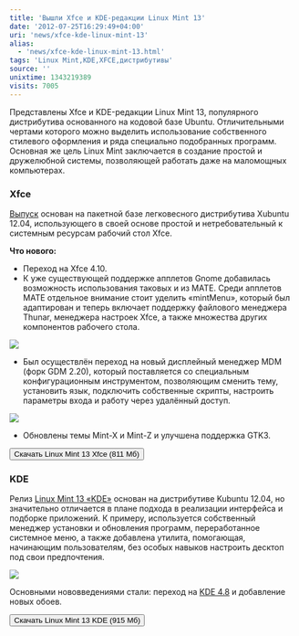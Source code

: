 ```yaml
---
title: 'Вышли Xfce и KDE-редакции Linux Mint 13'
date: '2012-07-25T16:29:49+04:00'
uri: 'news/xfce-kde-linux-mint-13'
alias: 
  - 'news/xfce-kde-linux-mint-13.html'
tags: 'Linux Mint,KDE,XFCE,дистрибутивы'
source: ''
unixtime: 1343219389
visits: 7005
---
```

Представлены Xfce и KDE-редакции Linux Mint 13, популярного дистрибутива основанного на кодовой базе Ubuntu. Отличительными чертами которого можно выделить использование собственного стилевого оформления и ряда специально подобранных программ. Основная же цель Linux Mint заключается в создание простой и дружелюбной системы, позволяющей работать даже на маломощных компьютерах.

### Xfce

[Выпуск](http://blog.linuxmint.com/?p=2088) основан на пакетной базе легковесного дистрибутива Xubuntu 12.04, использующего в своей основе простой и нетребовательный к системным ресурсам рабочий стол Xfce.

**Что нового:**

*   Переход на Xfce 4.10.
*   К уже существующей поддержке апплетов Gnome добавилась возможность использования таковых и из MATE. Среди апплетов MATE отдельное внимание стоит уделить «mintMenu», который был адаптирован и теперь включает поддержку файлового менеджера Thunar, менеджера настроек Xfce, а также множества других компонентов рабочего стола.

[![](img/2012/07/25/16-00/xfapplet-7643260932-o.jpg)](img/2012/07/25/16-00/xfapplet-7643260932-o.jpg)

*   Был осуществлён переход на новый дисплейный менеджер MDM (форк GDM 2.20), который поставляется со специальным конфигурационным инструментом, позволяющим сменить тему, установить язык, подключить собственные скрипты, настроить параметры входа и работу через удалённый доступ.

[![](img/2012/07/25/16-00/mdmconfig-7643261108-o.jpg)](img/2012/07/25/16-00/mdmconfig-7643261108-o.jpg)

*   Обновлены темы Mint-X и Mint-Z и улучшена поддержка GTK3.

[<button>Скачать Linux Mint 13 Xfce (811 Мб)</button>](http://blog.linuxmint.com/?p=2088)

### KDE

Релиз [Linux Mint 13 «KDE»](http://blog.linuxmint.com/?p=2090) основан на дистрибутиве Kubuntu 12.04, но значительно отличается в плане подхода в реализации интерфейса и подборке приложений. К примеру, используется собственный менеджер установки и обновления программ, переработанное системное меню, а также добавлена утилита, помогающая, начинающим пользователям, без особых навыков настроить десктоп под свои предпочтения.

[![](img/2012/07/25/16-00/kde-7643261244-o.jpg)](img/2012/07/25/16-00/kde-7643261244-o.jpg)

Основными нововведениями стали: переход на [KDE 4.8](apps/kde-4-8-released) и добавление новых обоев.

[<button>Скачать Linux Mint 13 KDE (915 Мб)</button>](http://blog.linuxmint.com/?p=2090)
